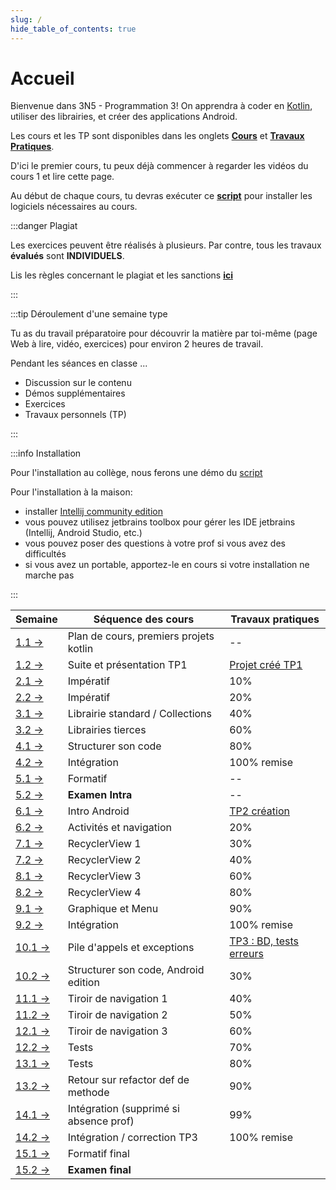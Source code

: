 ```yaml
---
slug: /
hide_table_of_contents: true
---
```


# Accueil

<Row>

<Column>

Bienvenue dans 3N5 - Programmation 3! On apprendra à coder en [Kotlin](https://kotlinlang.org), utiliser des librairies, et créer des applications Android.

Les cours et les TP sont disponibles dans les onglets **[Cours](cours/1.1-accueil)** et **[Travaux Pratiques](tp/tp1)**.

D'ici le premier cours, tu peux déjà commencer à regarder les vidéos du cours 1 et lire cette page.

Au début de chaque cours, tu devras exécuter ce **[script](https://github.com/departement-info-cem/scripts-mobile/tree/main)** pour installer les logiciels nécessaires au cours.

:::danger Plagiat

Les exercices peuvent être réalisés à plusieurs. Par contre, tous les travaux **évalués** sont **INDIVIDUELS**.

Lis les règles concernant le plagiat et les sanctions **[ici](https://info.cegepmontpetit.ca/plagiat)**

:::

:::tip Déroulement d'une semaine type

Tu as du travail préparatoire pour découvrir la matière par toi-même (page Web à lire, vidéo, exercices) pour environ 2 heures de travail.

Pendant les séances en classe ...

- Discussion sur le contenu
- Démos supplémentaires
- Exercices
- Travaux personnels (TP)

:::

:::info Installation

Pour l'installation au collège, nous ferons une démo du [script](https://github.com/departement-info-cem/scripts-mobile/releases/download/Script/ScriptSharp.exe)

Pour l'installation à la maison:

- installer [Intellij community edition](https://www.jetbrains.com/idea/download/other.html)
- vous pouvez utilisez jetbrains toolbox pour gérer les IDE jetbrains (Intellij, Android Studio, etc.)
- vous pouvez poser des questions à votre prof si vous avez des difficultés
- si vous avez un portable, apportez-le en cours si votre installation ne marche pas

:::

</Column>

<Column>

| Semaine                                     | Séquence des cours                     | Travaux pratiques                 |
| ------------------------------------------- | -------------------------------------- | --------------------------------- |
| [1.1 →](cours/1.1-accueil)                  | Plan de cours, premiers projets kotlin | --                                |
| [1.2 →](cours/1.1-accueil)                  | Suite et présentation TP1              | [Projet créé TP1](tp/tp1)         |
| [2.1 →](cours/2.1-imperatif)                | Impératif                              | 10%                               |
| [2.2 →](cours/2.1-imperatif)                | Impératif                              | 20%                               |
| [3.1 →](cours/3.1-std-lib)                  | Librairie standard / Collections       | 40%                               |
| [3.2 →](cours/3.2-librairies-tierces)       | Librairies tierces                     | 60%                               |
| [4.1 →](cours/4.1-structure)                | Structurer son code                    | 80%                               |
| [4.2 →](cours/4.2-integration-1)            | Intégration                            | 100% remise                       |
| [5.1 →](cours/5.1-formatif-intra)           | Formatif                               | --                                |
| [5.2 →](cours/5.2-examen-intra)             | **Examen Intra**                       | --                                |
| [6.1 →](cours/6.1-intro-android)            | Intro Android                          | [TP2 création](tp/tp2)            |
| [6.2 →](cours/6.2-activites)                | Activités et navigation                | 20%                               |
| [7.1 →](cours/7.1-recycler)                 | RecyclerView 1                         | 30%                               |
| [7.2 →](cours/7.1-recycler)                 | RecyclerView 2                         | 40%                               |
| [8.1 →](cours/7.1-recycler)                 | RecyclerView 3                         | 60%                               |
| [8.2 →](cours/7.1-recycler)                 | RecyclerView 4                         | 80%                               |
| [9.1 →](cours/9.1-menu-graphique)           | Graphique et Menu                      | 90%                               |
| [9.2 →](cours/9.2-integration-2)            | Intégration                            | 100% remise                       |
| [10.1 →](cours/10.1-pile-appels-exceptions) | Pile d'appels et exceptions            | [TP3 : BD, tests erreurs](tp/tp3) |
| [10.2 →](cours/10.2-structure-android)      | Structurer son code, Android edition   | 30%                               |
| [11.1 →](cours/11.1-tiroir)                 | Tiroir de navigation 1                 | 40%                               |
| [11.2 →](cours/11.1-tiroir)                 | Tiroir de navigation 2                 | 50%                               |
| [12.1 →](cours/11.1-tiroir)                 | Tiroir de navigation 3                 | 60%                               |
| [12.2 →](cours/12.2-tests)                  | Tests                                  | 70%                               |
| [13.1 →](cours/12.2-tests)                  | Tests                                  | 80%                               |
| [13.2 →](cours/13.2-retour-refactor)        | Retour sur refactor def de methode     | 90%                               |
| [14.1 →](cours/14.1-integration-3)          | Intégration (supprimé si absence prof) | 99%                               |
| [14.2 →](cours/14.1-integration-3)          | Intégration / correction TP3           | 100% remise                       |
| [15.1 →](cours/15.1-formatif-final)         | Formatif final                         |                                   |
| [15.2 →](cours/15.2-examen-final)           | **Examen final**                       |                                   |

</Column>

</Row>
